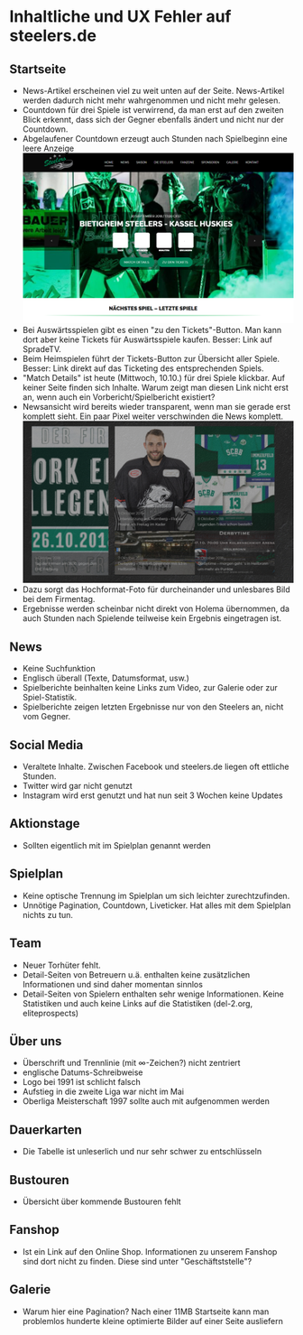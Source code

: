 # Inhaltliche und UX Fehler auf steelers.de

## Startseite

+ News-Artikel erscheinen viel zu weit unten auf der Seite. News-Artikel werden dadurch nicht mehr wahrgenommen und nicht mehr gelesen.
+ Countdown für drei Spiele ist verwirrend, da man erst auf den zweiten Blick erkennt, dass sich der Gegner ebenfalls ändert und nicht nur der Countdown.
+ Abgelaufener Countdown erzeugt auch Stunden nach Spielbeginn eine leere Anzeige
![Startseite (18.09.)](/pages/startseite-18-09-30.png)
+ Bei Auswärtsspielen gibt es einen "zu den Tickets"-Button. Man kann dort aber keine Tickets für Auswärtsspiele kaufen. Besser: Link auf SpradeTV.
+ Beim Heimspielen führt der Tickets-Button zur Übersicht aller Spiele. Besser: Link direkt auf das Ticketing des entsprechenden Spiels.
+ "Match Details" ist heute (Mittwoch, 10.10.) für drei Spiele klickbar. Auf keiner Seite finden sich Inhalte. Warum zeigt man diesen Link nicht erst an, wenn auch ein Vorbericht/Spielbericht existiert?
+ Newsansicht wird bereits wieder transparent, wenn man sie gerade erst komplett sieht. Ein paar Pixel weiter verschwinden die News komplett.
![News (10.10.)](/pages/newsansicht-10-10.PNG)
+ Dazu sorgt das Hochformat-Foto für durcheinander und unlesbares Bild bei dem Firmentag.
+ Ergebnisse werden scheinbar nicht direkt von Holema übernommen, da auch Stunden nach Spielende teilweise kein Ergebnis eingetragen ist.

## News
+ Keine Suchfunktion
+ Englisch überall (Texte, Datumsformat, usw.)
+ Spielberichte beinhalten keine Links zum Video, zur Galerie oder zur Spiel-Statistik.
+ Spielberichte zeigen letzten Ergebnisse nur von den Steelers an, nicht vom Gegner.

## Social Media
+ Veraltete Inhalte. Zwischen Facebook und steelers.de liegen oft ettliche Stunden.
+ Twitter wird gar nicht genutzt
+ Instagram wird erst genutzt und hat nun seit 3 Wochen keine Updates

## Aktionstage
+ Sollten eigentlich mit im Spielplan genannt werden

## Spielplan
+ Keine optische Trennung im Spielplan um sich leichter zurechtzufinden.
+ Unnötige Pagination, Countdown, Liveticker. Hat alles mit dem Spielplan nichts zu tun.

## Team
+ Neuer Torhüter fehlt.
+ Detail-Seiten von Betreuern u.ä. enthalten keine zusätzlichen Informationen und sind daher momentan sinnlos
+ Detail-Seiten von Spielern enthalten sehr wenige Informationen. Keine Statistiken und auch keine Links auf die Statistiken (del-2.org, eliteprospects)

## Über uns
+ Überschrift und Trennlinie (mit ∞-Zeichen?) nicht zentriert
+ englische Datums-Schreibweise
+ Logo bei 1991 ist schlicht falsch
+ Aufstieg in die zweite Liga war nicht im Mai
+ Oberliga Meisterschaft 1997 sollte auch mit aufgenommen werden

## Dauerkarten
+ Die Tabelle ist unleserlich und nur sehr schwer zu entschlüsseln

## Bustouren
+ Übersicht über kommende Bustouren fehlt

## Fanshop
+ Ist ein Link auf den Online Shop. Informationen zu unserem Fanshop sind dort nicht zu finden. Diese sind unter "Geschäftststelle"?

## Galerie
+ Warum hier eine Pagination? Nach einer 11MB Startseite kann man problemlos hunderte kleine optimierte Bilder auf einer Seite ausliefern


